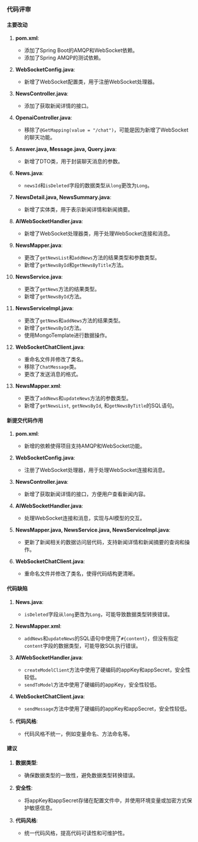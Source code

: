 ### 代码评审

#### 主要改动

1. **pom.xml**:
   - 添加了Spring Boot的AMQP和WebSocket依赖。
   - 添加了Spring AMQP的测试依赖。

2. **WebSocketConfig.java**:
   - 新增了WebSocket配置类，用于注册WebSocket处理器。

3. **NewsController.java**:
   - 添加了获取新闻详情的接口。

4. **OpenaiController.java**:
   - 移除了`@GetMapping(value = "/chat")`，可能是因为新增了WebSocket的聊天功能。

5. **Answer.java, Message.java, Query.java**:
   - 新增了DTO类，用于封装聊天消息的参数。

6. **News.java**:
   - `newsId`和`isDeleted`字段的数据类型从`long`更改为`Long`。

7. **NewsDetail.java, NewsSummary.java**:
   - 新增了实体类，用于表示新闻详情和新闻摘要。

8. **AIWebSocketHandler.java**:
   - 新增了WebSocket处理器类，用于处理WebSocket连接和消息。

9. **NewsMapper.java**:
   - 更改了`getNewsList`和`addNews`方法的结果类型和参数类型。
   - 新增了`getNewsById`和`getNewsByTitle`方法。

10. **NewsService.java**:
    - 更改了`getNews`方法的结果类型。
    - 新增了`getNewsById`方法。

11. **NewsServiceImpl.java**:
    - 更改了`getNews`和`addNews`方法的结果类型。
    - 新增了`getNewsById`方法。
    - 使用MongoTemplate进行数据操作。

12. **WebSocketChatClient.java**:
    - 重命名文件并修改了类名。
    - 移除了`ChatMessage`类。
    - 更改了发送消息的格式。

13. **NewsMapper.xml**:
    - 更改了`addNews`和`updateNews`方法的参数类型。
    - 新增了`getNewsList`, `getNewsById`, 和`getNewsByTitle`的SQL语句。

#### 新提交代码作用

1. **pom.xml**:
   - 新增的依赖使得项目支持AMQP和WebSocket功能。

2. **WebSocketConfig.java**:
   - 注册了WebSocket处理器，用于处理WebSocket连接和消息。

3. **NewsController.java**:
   - 新增了获取新闻详情的接口，方便用户查看新闻内容。

4. **AIWebSocketHandler.java**:
   - 处理WebSocket连接和消息，实现与AI模型的交互。

5. **NewsMapper.java, NewsService.java, NewsServiceImpl.java**:
   - 更新了新闻相关的数据访问层代码，支持新闻详情和新闻摘要的查询和操作。

6. **WebSocketChatClient.java**:
   - 重命名文件并修改了类名，使得代码结构更清晰。

#### 代码缺陷

1. **News.java**:
   - `isDeleted`字段从`long`更改为`Long`，可能导致数据类型转换错误。

2. **NewsMapper.xml**:
   - `addNews`和`updateNews`的SQL语句中使用了`#{content}`，但没有指定`content`字段的数据类型，可能导致SQL执行错误。

3. **AIWebSocketHandler.java**:
   - `createModelClient`方法中使用了硬编码的appKey和appSecret，安全性较低。
   - `sendToModel`方法中使用了硬编码的appKey，安全性较低。

4. **WebSocketChatClient.java**:
   - `sendMessage`方法中使用了硬编码的appKey和appSecret，安全性较低。

5. **代码风格**:
   - 代码风格不统一，例如变量命名、方法命名等。

#### 建议

1. **数据类型**:
   - 确保数据类型的一致性，避免数据类型转换错误。

2. **安全性**:
   - 将appKey和appSecret存储在配置文件中，并使用环境变量或加密方式保护敏感信息。

3. **代码风格**:
   - 统一代码风格，提高代码可读性和可维护性。